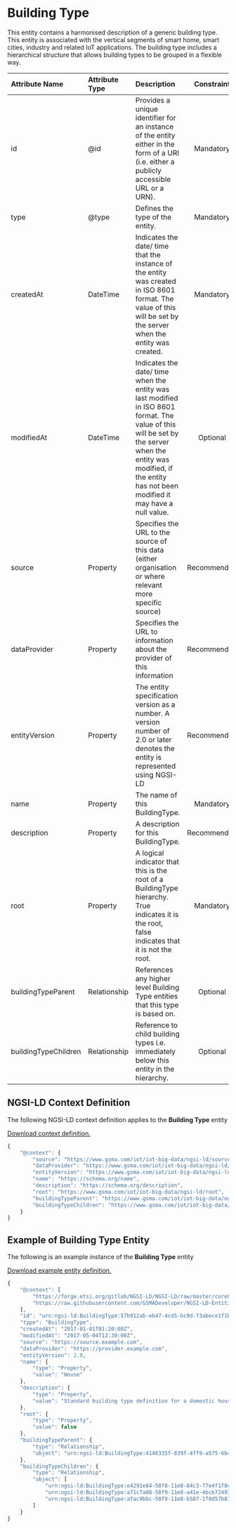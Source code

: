# Building Type
This entity contains a harmonised description of a generic building type. This entity is associated with the vertical segments of smart home, smart cities, industry and related IoT applications. The building type includes a hierarchical structure that allows building types to be grouped in a flexible way.

| Attribute Name | Attribute Type | Description | Constraint |
|:--- |:--- |:--- |:---:|
| id | @id | Provides a unique identifier for an instance of the entity either in the form of a URI (i.e. either a publicly accessible URL or a URN). | Mandatory |
| type | @type | Defines the type of the entity. | Mandatory |
| createdAt | DateTime | Indicates the date/ time that the instance of the entity was created in ISO 8601 format. The value of this will be set by the server when the entity was created. | Mandatory |
| modifiedAt | DateTime | Indicates the date/ time when the entity was last modified in ISO 8601 format. The value of this will be set by the server when the entity was modified, if the entity has not been modified it may have a null value. | Optional |
| source | Property | Specifies the URL to the source of this data (either organisation or where relevant more specific source) | Recommended |
| dataProvider | Property | Specifies the URL to information about the provider of this information | Recommended |
| entityVersion | Property | The entity specification version as a number. A version number of 2.0 or later denotes the entity is represented using NGSI-LD | Recommended |
| name | Property | The name of this BuildingType. | Mandatory |
| description | Property | A description for this BuildingType. | Recommended |
| root | Property | A logical indicator that this is the root of a BuildingType hierarchy. True indicates it is the root, false indicates that it is not the root. | Mandatory |
| buildingTypeParent | Relationship | References any higher level Building Type entities that this type is based on. | Optional |
| buildingTypeChildren | Relationship | Reference to child building types i.e. immediately below this entity in the hierarchy. | Optional |

## NGSI-LD Context Definition
The following NGSI-LD context definition applies to the **Building Type** entity

[Download context definition.](../examples/Building-Type-context.jsonld)

```JavaScript
{
    "@context": {
        "source": "https://www.gsma.com/iot/iot-big-data/ngsi-ld/source",
        "dataProvider": "https://www.gsma.com/iot/iot-big-data/ngsi-ld/dataprovider",
        "entityVersion": "https://www.gsma.com/iot/iot-big-data/ngsi-ld/entityversion",
        "name": "https://schema.org/name",
        "description": "https://schema.org/description",
        "root": "https://www.gsma.com/iot/iot-big-data/ngsi-ld/root",
        "buildingTypeParent": "https://www.gsma.com/iot/iot-big-data/ngsi-ld/buildingtypeparent",
        "buildingTypeChildren": "https://www.gsma.com/iot/iot-big-data/ngsi-ld/buildingtypechildren"
    }
}
```
## Example of Building Type Entity
The following is an example instance of the **Building Type** entity

[Download example entity definition.](../examples/Building-Type.jsonld)

```JavaScript
{
    "@context": [
        "https://forge.etsi.org/gitlab/NGSI-LD/NGSI-LD/raw/master/coreContext/ngsi-ld-core-context.json",
        "https://raw.githubusercontent.com/GSMADeveloper/NGSI-LD-Entities/master/examples/Building-Type-context.jsonld"
    ],
    "id": "urn:ngsi-ld:BuildingType:57b912ab-eb47-4cd5-bc9d-73abece1f1b3",
    "type": "BuildingType",
    "createdAt": "2017-01-01T01:20:00Z",
    "modifiedAt": "2017-05-04T12:30:00Z",
    "source": "https://source.example.com",
    "dataProvider": "https://provider.example.com",
    "entityVersion": 2.0,
    "name": {
        "type": "Property",
        "value": "House"
    },
    "description": {
        "type": "Property",
        "value": "Standard building type definition for a domestic house"
    },
    "root": {
        "type": "Property",
        "value": false
    },
    "buildingTypeParent": {
        "type": "Relationship",
        "object": "urn:ngsi-ld:BuildingType:4146335f-839f-4ff9-a575-6b4e6232b734"
    },
    "buildingTypeChildren": {
        "type": "Relationship",
        "object": [
            "urn:ngsi-ld:BuildingType:e4291e84-58f8-11e8-84c3-77e4f1f8c4f1",
            "urn:ngsi-ld:BuildingType:a71c7a08-58f9-11e8-a41e-4bcb7249360e",
            "urn:ngsi-ld:BuildingType:afac9bbc-58f9-11e8-b587-1f0d57b81bb4"
        ]
    }
}
```
